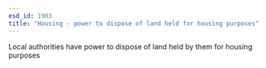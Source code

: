 ```yaml
---
esd_id: 1903
title: "Housing - power to dispose of land held for housing purposes"
---
```


Local authorities have power to dispose of land held by them for housing purposes

